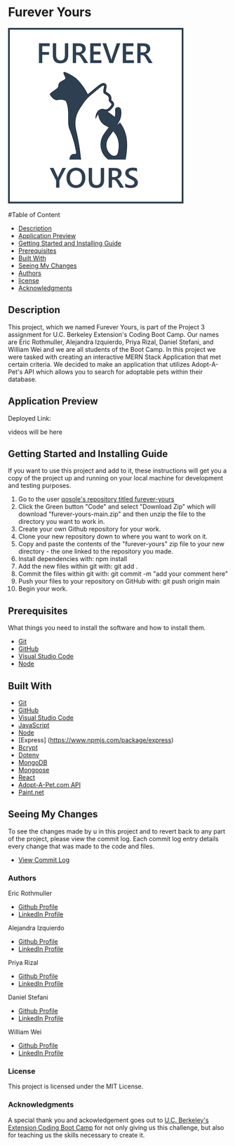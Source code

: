 # Furever Yours

![alt text](./client/src/Furever-Yours-Logo.jpg)

#Table of Content
  - [Description](#Description)
  - [Application Preview](#Application-Preview)
  - [Getting Started and Installing Guide](#Getting-Started-and-Installing-Guide)
  - [Prerequisites](#Prerequisites)
  - [Built With](#Built-With)
  - [Seeing My Changes](#Seeing-My-Changes)
  - [Authors](#Authors)
  - [license](#License)
  - [Acknowledgments](#Acknowledgments)

## Description
This project, which we named Furever Yours, is part of the Project 3 assignment for U.C. Berkeley Extension's Coding Boot Camp. Our names are Eric Rothmuller, Alejandra Izquierdo, Priya Rizal, Daniel Stefani, and William Wei and we are all students of the Boot Camp. In this project we were tasked with creating an interactive MERN Stack Application that met certain criteria. We decided to make an application that utilizes Adopt-A-Pet's API which allows you to search for adoptable pets within their database.

## Application Preview
Deployed Link: 

videos will be here

## Getting Started and Installing Guide

If you want to use this project and add to it, these instructions will get you a copy of the project up and running on your local machine for development and testing purposes.

1. Go to the user [qosole's repository titled furever-yours](https://github.com/qosole/furever-yours)
2. Click the Green button "Code" and select "Download Zip" which will download "furever-yours-main.zip" and then unzip the file to the directory you want to work in.
3. Create your own Github repository for your work.
4. Clone your new repository down to where you want to work on it.
5. Copy and paste the contents of the "furever-yours" zip file to your new directory - the one linked to the repository you made.
6. Install dependencies with: npm install
7. Add the new files within git with: git add .
8. Commit the files within git with: git commit -m "add your comment here"
9. Push your files to your repository on GitHub with: git push origin main
10. Begin your work.


## Prerequisites

What things you need to install the software and how to install them.

- [Git](https://git-scm.com/downloads)
- [GitHub](https://github.com/)
- [Visual Studio Code](https://code.visualstudio.com/download)
- [Node](https://nodejs.org/en/)

## Built With

- [Git](https://git-scm.com/downloads)
- [GitHub](https://github.com/)
- [Visual Studio Code](https://code.visualstudio.com/download)
- [JavaScript](https://developer.mozilla.org/en-US/docs/Web/JavaScript)
- [Node](https://nodejs.org/en/)
- [Express] (https://www.npmjs.com/package/express)
- [Bcrypt](https://www.npmjs.com/package/bcrypt)
- [Dotenv](https://www.npmjs.com/package/dotenv)
- [MongoDB](https://www.mongodb.com/)
- [Mongoose](https://www.npmjs.com/package/mongoose)
- [React](https://reactjs.org/docs/create-a-new-react-app.html)
- [Adopt-A-Pet.com API](https://www.adoptapet.com/public/apis/pet_list.html)
- [Paint.net](https://www.getpaint.net/)


## Seeing My Changes

To see the changes made by u in this project and to revert back to any part of the project, please view the commit log. Each commit log entry details every change that was made to the code and files.

- [View Commit Log](https://github.com/qosole/furever-yours/commits/main)

### Authors

Eric Rothmuller

- [Github Profile](https://github.com/ericrothmuller)
- [LinkedIn Profile](https://www.linkedin.com/in/eric-rothmuller/)

Alejandra Izquierdo

- [Github Profile](hhttps://github.com/alenambo02)
- [LinkedIn Profile](https://www.linkedin.com/in/alejandra-n-izquierdo-b8488516b/)

Priya Rizal

- [Github Profile](https://github.com/priyarizal)
- [LinkedIn Profile](https://www.linkedin.com/in/priya-r-822271110/)

Daniel Stefani

- [Github Profile](https://github.com/DStefani86)
- [LinkedIn Profile](https://www.linkedin.com/in/danielstefani/)

William Wei

- [Github Profile](https://github.com/qosole)
- [LinkedIn Profile](https://www.linkedin.com/in/william-wei-044b35241/)


### License

This project is licensed under the MIT License.

### Acknowledgments

A special thank you and ackowledgement goes out to [U.C. Berkeley's Extension Coding Boot Camp](https://bootcamp.berkeley.edu/coding/) for not only giving us this challenge, but also for teaching us the skills necessary to create it.